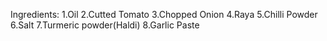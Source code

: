 Ingredients:
1.Oil
2.Cutted Tomato
3.Chopped Onion
4.Raya
5.Chilli Powder
6.Salt
7.Turmeric powder(Haldi)
8.Garlic Paste